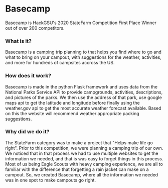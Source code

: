 # Basecamp

Basecamp is HackGSU's 2020 StateFarm Competition First Place Winner out of over 200 competitors. 

### What is it?

Basecamp is a camping trip planning to that helps you find where to go and what to bring on your campout, with suggestions for the weather, activities, and more for hundreds of campsites accross the US. 

### How does it work?

Basecamp is made in the python Flask framework and uses data from the National Parks Service API to provide campgrounds, activities, descriptions, and pictures of the parks. We then use the address of that park, use google maps api to get the latitude and longitude before finally using the weather.gov api to get the most accurate weather forecast available. Based on this the website will recommend weather appropriate packing suggestions.

### Why did we do it?

The StateFarm category was to make a project that "Helps make life go right". Prior to this competition, we were planning a camping trip of our own. We noticed that in that process we had to use multiple websites to get the information we needed, and that is was easy to forget things in this process. Most of us being Eagle Scouts with heavy camping experience, we are all to familiar with the difference that forgetting a rain jacket can make on a campout. So, we created Basecamp, where all the information we needed was in one spot to make campouts go right.
